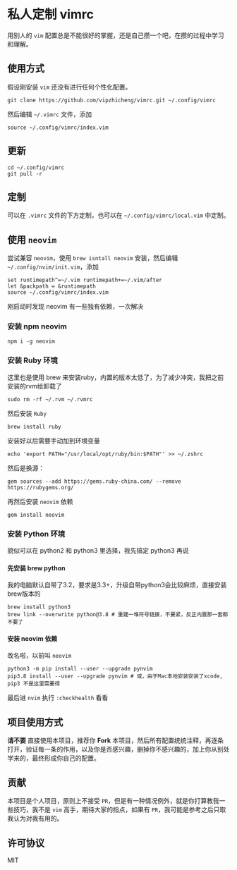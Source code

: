 # 私人定制 vimrc

用别人的 `vim` 配置总是不能很好的掌握，还是自己攒一个吧，在攒的过程中学习和理解。

## 使用方式

假设刚安装 `vim` 还没有进行任何个性化配置。

```
git clone https://github.com/vipzhicheng/vimrc.git ~/.config/vimrc
```

然后编辑 `~/.vimrc` 文件，添加

```
source ~/.config/vimrc/index.vim
```

## 更新

```
cd ~/.config/vimrc
git pull -r
```

## 定制

可以在 `.vimrc` 文件的下方定制，也可以在 `~/.config/vimrc/local.vim` 中定制。

## 使用 `neovim`

尝试兼容 `neovim`，使用 `brew isntall neovim` 安装，然后编辑 `~/.config/nvim/init.vim`，添加

```
set runtimepath^=~/.vim runtimepath+=~/.vim/after
let &packpath = &runtimepath
source ~/.config/vimrc/index.vim
```
刚启动时发现 neovim 有一些独有依赖，一次解决

### 安装 npm neovim 

```
npm i -g neovim
```

### 安装 Ruby 环境

这里也是使用 brew 来安装ruby，内置的版本太低了，为了减少冲突，我把之前安装的rvm给卸载了

```
sudo rm -rf ~/.rvm ~/.rvmrc
```

然后安装 `Ruby`

```
brew install ruby
```

安装好以后需要手动加到环境变量

```
echo 'export PATH="/usr/local/opt/ruby/bin:$PATH"' >> ~/.zshrc
```

然后是换源：

```
gem sources --add https://gems.ruby-china.com/ --remove https://rubygems.org/
```

再然后安装 `neovim` 依赖

```
gem install neovim
```

### 安装 Python 环境

貌似可以在 python2 和 python3 里选择，我先搞定 python3 再说

#### 先安装 brew python

我的电脑默认自带了3.2，要求是3.3+，升级自带python3会比较麻烦，直接安装brew版本的

```
brew install python3
brew link --overwrite python@3.8 # 重建一堆符号链接，不要紧，反正内置那一套都不要了
```

#### 安装 neovim 依赖

改名啦，以前叫 `neovim`

```
python3 -m pip install --user --upgrade pynvim
pip3.8 install --user --upgrade pynvim # 或，由于Mac本地安装安装了xcode, pip3 不是这里需要得
```

最后进 `nvim` 执行 `:checkhealth` 看看

## 项目使用方式

**请不要** 直接使用本项目，推荐你 **Fork** 本项目，然后所有配置统统注释，再逐条打开，验证每一条的作用，以及你是否感兴趣，删掉你不感兴趣的，加上你从别处学来的，最终形成你自己的配置。

## 贡献

本项目是个人项目，原则上不接受 `PR`，但是有一种情况例外，就是你打算教我一些技巧，我不是 `vim` 高手，期待大家的指点，如果有 `PR`，我可能是参考之后只取我认为对我有用的。

## 许可协议

MIT
